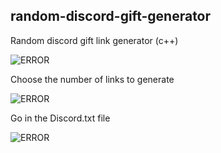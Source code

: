 ## random-discord-gift-generator
Random discord gift link generator (c++)

![ERROR](https://i.imgur.com/bOgpYbl.png)


Choose the number of links to generate

![ERROR](https://i.imgur.com/utzjerr.png)

Go in the Discord.txt file

![ERROR](https://i.imgur.com/CePdqkH.png)
